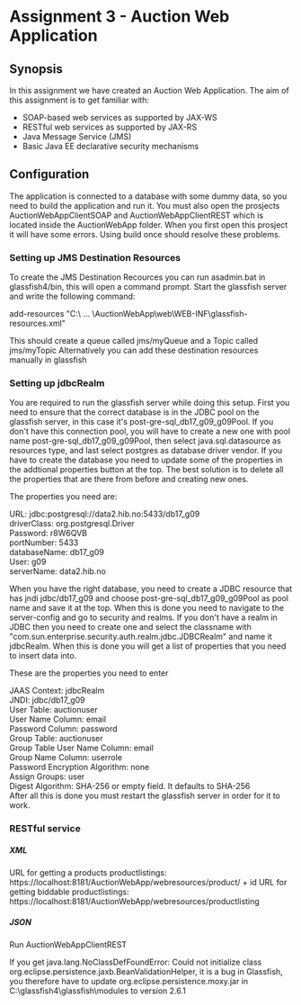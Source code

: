 # Assignment 3 - Auction Web Application

## Synopsis
In this assignment we have created an Auction Web Application.
The aim of this assignment is to get familiar with:
 - SOAP-based web services as supported by JAX-WS
 - RESTful web services as supported by JAX-RS
 - Java Message Service (JMS)
 - Basic Java EE declarative security mechanisms


## Configuration
The application is connected to a database with some dummy data, so you need to build the application and run it.
You must also open the prosjects AuctionWebAppClientSOAP and AuctionWebAppClientREST which is located inside the AuctionWebApp folder. When you first open this prosject it will have some errors. Using build once should resolve these problems.

### Setting up JMS Destination Resources
To create the JMS Destination Recources you can run asadmin.bat in glassfish4/bin, this will open a command prompt. Start the glassfish server and write the following command:

add-resources "C:\ ... \AuctionWebApp\web\WEB-INF\glassfish-resources.xml"

This should create a queue called jms/myQueue and a Topic called jms/myTopic
Alternatively you can add these destination resources manually in glassfish

### Setting up jdbcRealm
You are required to run the glassfish server while doing this setup.
First you need to ensure that the correct database is in the JDBC pool on the glassfish server, in this case it's post-gre-sql_db17_g09_g09Pool. If you don't have this connection pool, you will have to create a new one with pool name post-gre-sql_db17_g09_g09Pool, then select java.sql.datasource as resources type, and last select postgres as database driver vendor. 
If you have to create the database you need to update some of the properties in the addtional properties button at the top.
The best solution is to delete all the properties that are there from before and creating new ones.  
  
The properties you need are:  
  
URL: jdbc:postgresql://data2.hib.no:5433/db17_g09  
driverClass: org.postgresql.Driver  
Password: r8W6QVB  
portNumber: 5433  
databaseName: db17_g09  
User: g09  
serverName: data2.hib.no  
  
When you have the right database, you need to create a JDBC resource that has jndi jdbc/db17_g09 and choose post-gre-sql_db17_g09_g09Pool as pool name and save it at the top.
When this is done you need to navigate to the server-config and go to security and realms. If you don't have a realm in JDBC then you need to create one and select the classname with "com.sun.enterprise.security.auth.realm.jdbc.JDBCRealm" and name it jdbcRealm. When this is done you will get a list of properties that you need to insert data into. 
  
These are the properties you need to enter  
  
JAAS Context: jdbcRealm  
JNDI: jdbc/db17_g09  
User Table: auctionuser  
User Name Column: email  
Password Column: password  
Group Table: auctionuser  
Group Table User Name Column: email  
Group Name Column: userrole  
Password Encryption Algorithm: none  
Assign Groups: user  
Digest Algorithm: SHA-256 or empty field. It defaults to SHA-256  
After all this is done you must restart the glassfish server in order for it to work.  

### RESTful service

##### XML
URL for getting a products productlistings: https://localhost:8181/AuctionWebApp/webresources/product/ + id
URL for getting biddable productlistings: https://localhost:8181/AuctionWebApp/webresources/productlisting

##### JSON
Run AuctionWebAppClientREST

If you get java.lang.NoClassDefFoundError: Could not initialize class org.eclipse.persistence.jaxb.BeanValidationHelper, 
it is a bug in Glassfish, you therefore have to update org.eclipse.persistence.moxy.jar in C:\glassfish4\glassfish\modules to version 2.6.1

